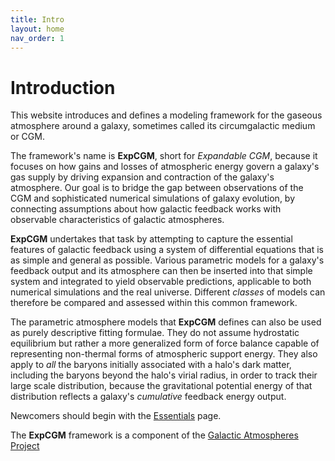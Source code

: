 ```yaml
---
title: Intro
layout: home
nav_order: 1
---
```


<title>ExpCGM</title> <script src="https://polyfill.io/v3/polyfill.min.js?features=es6"></script> <script> MathJax = { tex: { inlineMath: [['$', '$']], displayMath: [ ['$$','$$'], ["\\(","\\)"] ], processEscapes: true } }; </script> <script id="MathJax-script" async src="https://cdn.jsdelivr.net/npm/mathjax@3/es5/tex-chtml.js"> </script>

# Introduction

This website introduces and defines a modeling framework for the gaseous atmosphere around a galaxy, sometimes called its circumgalactic medium or CGM. 

The framework's name is **ExpCGM**, short for *Expandable CGM*, because it focuses on how gains and losses of atmospheric energy govern a galaxy's gas supply by driving expansion and contraction of the galaxy's atmosphere. Our goal is to bridge the gap between observations of the CGM and sophisticated numerical simulations of galaxy evolution, by connecting assumptions about how galactic feedback works with observable characteristics of galactic atmospheres.

**ExpCGM** undertakes that task by attempting to capture the essential features of galactic feedback using a system of differential equations that is as simple and general as possible. Various parametric models for a galaxy's feedback output and its atmosphere can then be inserted into that simple system and integrated to yield observable predictions, applicable to both numerical simulations and the real universe. Different *classes* of models can therefore be compared and assessed within this common framework. 

The parametric atmosphere models that **ExpCGM** defines can also be used as purely descriptive fitting formulae. They do not assume hydrostatic equilibrium but rather a more generalized form of force balance capable of representing non-thermal forms of atmospheric support energy. They also apply to *all* the baryons initially associated with a halo's dark matter, including the baryons beyond the halo's virial radius, in order to track their large scale distribution, because the gravitational potential energy of that distribution reflects a galaxy's *cumulative* feedback energy output.

Newcomers should begin with the [Essentials](descriptions/Essentials) page.

The **ExpCGM** framework is a component of the [Galactic Atmospheres Project](https://galacticatmospheres.org) 

